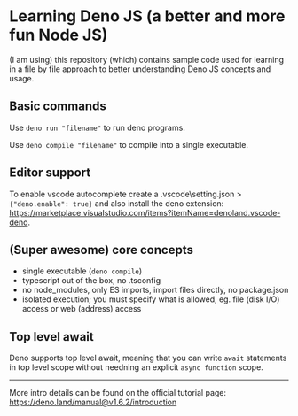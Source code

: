 # Learning Deno JS (a better and more fun Node JS)

(I am using) this repository (which) contains sample code used for learning in a file by file approach to better understanding Deno JS concepts and usage.

## Basic commands

Use `deno run "filename"` to run deno programs.

Use `deno compile "filename"` to compile into a single executable.

## Editor support

To enable vscode autocomplete create a .vscode\setting.json > `{"deno.enable": true}` and also install the deno extension: <https://marketplace.visualstudio.com/items?itemName=denoland.vscode-deno>.

## (**Super awesome**) core concepts

- single executable (`deno compile`)
- typescript out of the box, no .tsconfig
- no node_modules, only ES imports, import files directly, no package.json
- isolated execution; you must specify what is allowed, eg. file (disk I/O) access or web (address) access

## Top level await

Deno supports top level await, meaning that you can write `await` statements in top level scope without needning an explicit `async function` scope.

---
More intro details can be found on the official tutorial page: <https://deno.land/manual@v1.6.2/introduction>
